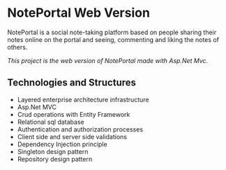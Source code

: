 # NotePortal Web Version
NotePortal is a social note-taking platform based on people sharing their notes online on the portal and seeing, commenting and liking the notes of others.

*This project is the web version of NotePortal made with Asp.Net Mvc.*

## Technologies and Structures
- Layered enterprise architecture infrastructure
- Asp.Net MVC
- Crud operations with Entity Framework
- Relational sql database
- Authentication and authorization processes
- Client side and server side validations
- Dependency Injection principle
- Singleton design pattern
- Repository design pattern
